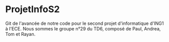 # ProjetInfoS2
Git de l'avancée de notre code pour le second projet d'informatique d'ING1 à l'ECE. Nous sommes le groupe n°29 du TD6, composé de Paul, Andrea, Tom et Rayan.
